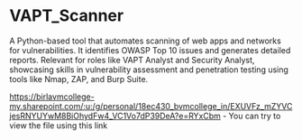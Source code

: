 # VAPT_Scanner
A Python-based tool that automates scanning of web apps and networks for vulnerabilities. It identifies OWASP Top 10 issues and generates detailed reports. Relevant for roles like VAPT Analyst and Security Analyst, showcasing skills in vulnerability assessment and penetration testing using tools like Nmap, ZAP, and Burp Suite.

https://birlavmcollege-my.sharepoint.com/:u:/g/personal/18ec430_bvmcollege_in/EXUVFz_mZYVCjesRNYUYwM8BiOhydFw4_VC1Vo7dP39DeA?e=RYxCbm - You can try to view the file using this link
